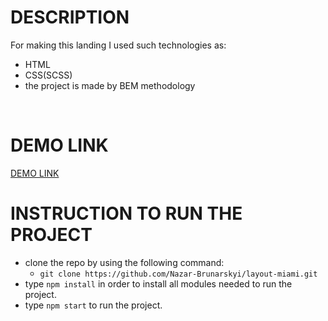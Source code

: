 # DESCRIPTION
For making this landing I used such technologies as:
  * HTML
  * CSS(SCSS)
  * the project is made by BEM methodology  
  <br />
  
# DEMO LINK
[DEMO LINK](https://nazar-brunarskyi.github.io/layout-miami/)

# INSTRUCTION TO RUN THE PROJECT
  * clone the repo by using the following command:
    * ``` git clone https://github.com/Nazar-Brunarskyi/layout-miami.git ```
  * type ``` npm install ``` in order to install all modules needed to run the project.
  * type ``` npm start ``` to run the project.
  
